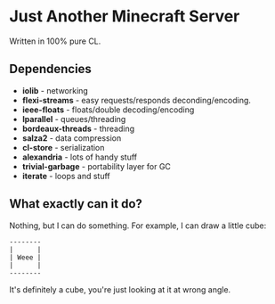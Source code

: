 Just Another Minecraft Server
==============================

Written in 100% pure CL.

Dependencies
-------------
* **iolib** - networking
* **flexi-streams** - easy requests/responds deconding/encoding.
* **ieee-floats** - floats/double decoding/encoding
* **lparallel** - queues/threading
* **bordeaux-threads** - threading
* **salza2** - data compression
* **cl-store** - serialization
* **alexandria** - lots of handy stuff
* **trivial-garbage** - portability layer for GC
* **iterate** - loops and stuff


What exactly can it do?
------------------------
Nothing, but I can do something. For example, I can draw a little cube:

    --------
    |      |
    | Weee |
    |      |
    --------

It's definitely a cube, you're just looking at it at wrong angle.
